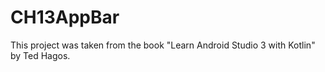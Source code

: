 # CH13AppBar
This project was taken from the book "Learn Android Studio 3 with Kotlin" by Ted Hagos.
